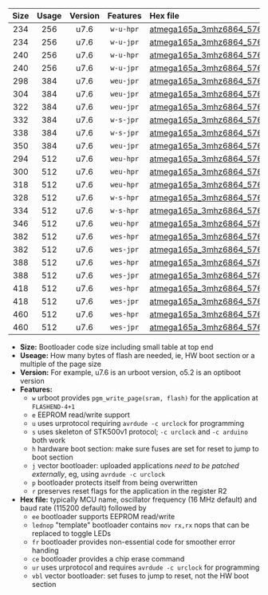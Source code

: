 |Size|Usage|Version|Features|Hex file|
|:-:|:-:|:-:|:-:|:--|
|234|256|u7.6|`w-u-hpr`|[atmega165a_3mhz6864_57600bps_ur.hex](https://raw.githubusercontent.com/stefanrueger/urboot/main/atmega165a_3mhz6864_57600bps_ur.hex)|
|234|256|u7.6|`w-u-jpr`|[atmega165a_3mhz6864_57600bps_ur_vbl.hex](https://raw.githubusercontent.com/stefanrueger/urboot/main/atmega165a_3mhz6864_57600bps_ur_vbl.hex)|
|240|256|u7.6|`w-u-hpr`|[atmega165a_3mhz6864_57600bps_lednop_ur.hex](https://raw.githubusercontent.com/stefanrueger/urboot/main/atmega165a_3mhz6864_57600bps_lednop_ur.hex)|
|240|256|u7.6|`w-u-jpr`|[atmega165a_3mhz6864_57600bps_lednop_ur_vbl.hex](https://raw.githubusercontent.com/stefanrueger/urboot/main/atmega165a_3mhz6864_57600bps_lednop_ur_vbl.hex)|
|298|384|u7.6|`weu-jpr`|[atmega165a_3mhz6864_57600bps_ee_ur_vbl.hex](https://raw.githubusercontent.com/stefanrueger/urboot/main/atmega165a_3mhz6864_57600bps_ee_ur_vbl.hex)|
|304|384|u7.6|`weu-jpr`|[atmega165a_3mhz6864_57600bps_ee_lednop_ur_vbl.hex](https://raw.githubusercontent.com/stefanrueger/urboot/main/atmega165a_3mhz6864_57600bps_ee_lednop_ur_vbl.hex)|
|322|384|u7.6|`weu-jpr`|[atmega165a_3mhz6864_57600bps_ee_lednop_fr_ur_vbl.hex](https://raw.githubusercontent.com/stefanrueger/urboot/main/atmega165a_3mhz6864_57600bps_ee_lednop_fr_ur_vbl.hex)|
|332|384|u7.6|`w-s-jpr`|[atmega165a_3mhz6864_57600bps_vbl.hex](https://raw.githubusercontent.com/stefanrueger/urboot/main/atmega165a_3mhz6864_57600bps_vbl.hex)|
|338|384|u7.6|`w-s-jpr`|[atmega165a_3mhz6864_57600bps_lednop_vbl.hex](https://raw.githubusercontent.com/stefanrueger/urboot/main/atmega165a_3mhz6864_57600bps_lednop_vbl.hex)|
|350|384|u7.6|`weu-jpr`|[atmega165a_3mhz6864_57600bps_ee_lednop_fr_ce_ur_vbl.hex](https://raw.githubusercontent.com/stefanrueger/urboot/main/atmega165a_3mhz6864_57600bps_ee_lednop_fr_ce_ur_vbl.hex)|
|294|512|u7.6|`weu-hpr`|[atmega165a_3mhz6864_57600bps_ee_ur.hex](https://raw.githubusercontent.com/stefanrueger/urboot/main/atmega165a_3mhz6864_57600bps_ee_ur.hex)|
|300|512|u7.6|`weu-hpr`|[atmega165a_3mhz6864_57600bps_ee_lednop_ur.hex](https://raw.githubusercontent.com/stefanrueger/urboot/main/atmega165a_3mhz6864_57600bps_ee_lednop_ur.hex)|
|318|512|u7.6|`weu-hpr`|[atmega165a_3mhz6864_57600bps_ee_lednop_fr_ur.hex](https://raw.githubusercontent.com/stefanrueger/urboot/main/atmega165a_3mhz6864_57600bps_ee_lednop_fr_ur.hex)|
|328|512|u7.6|`w-s-hpr`|[atmega165a_3mhz6864_57600bps.hex](https://raw.githubusercontent.com/stefanrueger/urboot/main/atmega165a_3mhz6864_57600bps.hex)|
|334|512|u7.6|`w-s-hpr`|[atmega165a_3mhz6864_57600bps_lednop.hex](https://raw.githubusercontent.com/stefanrueger/urboot/main/atmega165a_3mhz6864_57600bps_lednop.hex)|
|346|512|u7.6|`weu-hpr`|[atmega165a_3mhz6864_57600bps_ee_lednop_fr_ce_ur.hex](https://raw.githubusercontent.com/stefanrueger/urboot/main/atmega165a_3mhz6864_57600bps_ee_lednop_fr_ce_ur.hex)|
|382|512|u7.6|`wes-hpr`|[atmega165a_3mhz6864_57600bps_ee.hex](https://raw.githubusercontent.com/stefanrueger/urboot/main/atmega165a_3mhz6864_57600bps_ee.hex)|
|382|512|u7.6|`wes-jpr`|[atmega165a_3mhz6864_57600bps_ee_vbl.hex](https://raw.githubusercontent.com/stefanrueger/urboot/main/atmega165a_3mhz6864_57600bps_ee_vbl.hex)|
|388|512|u7.6|`wes-hpr`|[atmega165a_3mhz6864_57600bps_ee_lednop.hex](https://raw.githubusercontent.com/stefanrueger/urboot/main/atmega165a_3mhz6864_57600bps_ee_lednop.hex)|
|388|512|u7.6|`wes-jpr`|[atmega165a_3mhz6864_57600bps_ee_lednop_vbl.hex](https://raw.githubusercontent.com/stefanrueger/urboot/main/atmega165a_3mhz6864_57600bps_ee_lednop_vbl.hex)|
|418|512|u7.6|`wes-hpr`|[atmega165a_3mhz6864_57600bps_ee_lednop_fr.hex](https://raw.githubusercontent.com/stefanrueger/urboot/main/atmega165a_3mhz6864_57600bps_ee_lednop_fr.hex)|
|418|512|u7.6|`wes-jpr`|[atmega165a_3mhz6864_57600bps_ee_lednop_fr_vbl.hex](https://raw.githubusercontent.com/stefanrueger/urboot/main/atmega165a_3mhz6864_57600bps_ee_lednop_fr_vbl.hex)|
|460|512|u7.6|`wes-hpr`|[atmega165a_3mhz6864_57600bps_ee_lednop_fr_ce.hex](https://raw.githubusercontent.com/stefanrueger/urboot/main/atmega165a_3mhz6864_57600bps_ee_lednop_fr_ce.hex)|
|460|512|u7.6|`wes-jpr`|[atmega165a_3mhz6864_57600bps_ee_lednop_fr_ce_vbl.hex](https://raw.githubusercontent.com/stefanrueger/urboot/main/atmega165a_3mhz6864_57600bps_ee_lednop_fr_ce_vbl.hex)|

- **Size:** Bootloader code size including small table at top end
- **Useage:** How many bytes of flash are needed, ie, HW boot section or a multiple of the page size
- **Version:** For example, u7.6 is an urboot version, o5.2 is an optiboot version
- **Features:**
  + `w` urboot provides `pgm_write_page(sram, flash)` for the application at `FLASHEND-4+1`
  + `e` EEPROM read/write support
  + `u` uses urprotocol requiring `avrdude -c urclock` for programming
  + `s` uses skeleton of STK500v1 protocol; `-c urclock` and `-c arduino` both work
  + `h` hardware boot section: make sure fuses are set for reset to jump to boot section
  + `j` vector bootloader: uploaded applications *need to be patched externally*, eg, using `avrdude -c urclock`
  + `p` bootloader protects itself from being overwritten
  + `r` preserves reset flags for the application in the register R2
- **Hex file:** typically MCU name, oscillator frequency (16 MHz default) and baud rate (115200 default) followed by
  + `ee` bootloader supports EEPROM read/write
  + `lednop` "template" bootloader contains `mov rx,rx` nops that can be replaced to toggle LEDs
  + `fr` bootloader provides non-essential code for smoother error handing
  + `ce` bootloader provides a chip erase command
  + `ur` uses urprotocol and requires `avrdude -c urclock` for programming
  + `vbl` vector bootloader: set fuses to jump to reset, not the HW boot section
